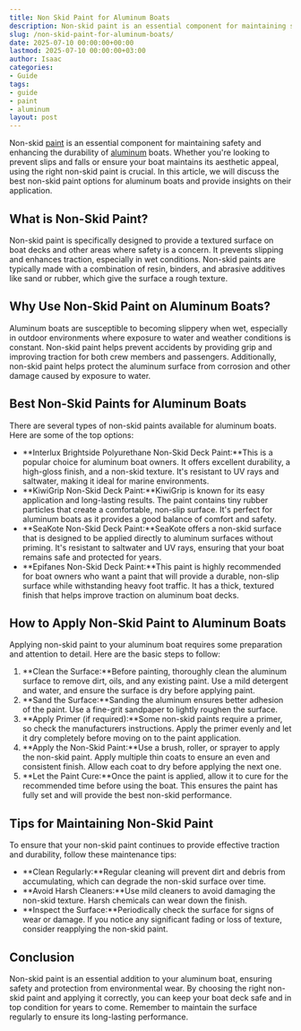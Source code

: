 ```yaml
---
title: Non Skid Paint for Aluminum Boats
description: Non-skid paint is an essential component for maintaining safety and enhancing the durability of aluminum boats. Whether you're looking to prevent slips and...
slug: /non-skid-paint-for-aluminum-boats/
date: 2025-07-10 00:00:00+00:00
lastmod: 2025-07-10 00:00:00+03:00
author: Isaac
categories:
- Guide
tags:
- guide
- paint
- aluminum
layout: post
---
```

Non-skid [paint](https://pestpolicy.com/airless-paint-sprayer-cleaning-solution/) is an essential component for maintaining safety and enhancing the durability of [aluminum](https://pestpolicy.com/best-paints-for-aluminum-boats/) boats. Whether you're looking to prevent slips and falls or ensure your boat maintains its aesthetic appeal, using the right non-skid paint is crucial. In this article, we will discuss the best non-skid paint options for aluminum boats and provide insights on their application.
## What is Non-Skid Paint?
Non-skid paint is specifically designed to provide a textured surface on boat decks and other areas where safety is a concern. It prevents slipping and enhances traction, especially in wet conditions. Non-skid paints are typically made with a combination of resin, binders, and abrasive additives like sand or rubber, which give the surface a rough texture.
## Why Use Non-Skid Paint on Aluminum Boats?
Aluminum boats are susceptible to becoming slippery when wet, especially in outdoor environments where exposure to water and weather conditions is constant. Non-skid paint helps prevent accidents by providing grip and improving traction for both crew members and passengers. Additionally, non-skid paint helps protect the aluminum surface from corrosion and other damage caused by exposure to water.
## Best Non-Skid Paints for Aluminum Boats
There are several types of non-skid paints available for aluminum boats. Here are some of the top options:
- **Interlux Brightside Polyurethane Non-Skid Deck Paint:**This is a popular choice for aluminum boat owners. It offers excellent durability, a high-gloss finish, and a non-skid texture. It's resistant to UV rays and saltwater, making it ideal for marine environments.
- **KiwiGrip Non-Skid Deck Paint:**KiwiGrip is known for its easy application and long-lasting results. The paint contains tiny rubber particles that create a comfortable, non-slip surface. It's perfect for aluminum boats as it provides a good balance of comfort and safety.
- **SeaKote Non-Skid Deck Paint:**SeaKote offers a non-skid surface that is designed to be applied directly to aluminum surfaces without priming. It's resistant to saltwater and UV rays, ensuring that your boat remains safe and protected for years.
- **Epifanes Non-Skid Deck Paint:**This paint is highly recommended for boat owners who want a paint that will provide a durable, non-slip surface while withstanding heavy foot traffic. It has a thick, textured finish that helps improve traction on aluminum boat decks.
## How to Apply Non-Skid Paint to Aluminum Boats
Applying non-skid paint to your aluminum boat requires some preparation and attention to detail. Here are the basic steps to follow:
1. **Clean the Surface:**Before painting, thoroughly clean the aluminum surface to remove dirt, oils, and any existing paint. Use a mild detergent and water, and ensure the surface is dry before applying paint.
2. **Sand the Surface:**Sanding the aluminum ensures better adhesion of the paint. Use a fine-grit sandpaper to lightly roughen the surface.
3. **Apply Primer (if required):**Some non-skid paints require a primer, so check the manufacturers instructions. Apply the primer evenly and let it dry completely before moving on to the paint application.
4. **Apply the Non-Skid Paint:**Use a brush, roller, or sprayer to apply the non-skid paint. Apply multiple thin coats to ensure an even and consistent finish. Allow each coat to dry before applying the next one.
5. **Let the Paint Cure:**Once the paint is applied, allow it to cure for the recommended time before using the boat. This ensures the paint has fully set and will provide the best non-skid performance.
## Tips for Maintaining Non-Skid Paint
To ensure that your non-skid paint continues to provide effective traction and durability, follow these maintenance tips:
- **Clean Regularly:**Regular cleaning will prevent dirt and debris from accumulating, which can degrade the non-skid surface over time.
- **Avoid Harsh Cleaners:**Use mild cleaners to avoid damaging the non-skid texture. Harsh chemicals can wear down the finish.
- **Inspect the Surface:**Periodically check the surface for signs of wear or damage. If you notice any significant fading or loss of texture, consider reapplying the non-skid paint.
## Conclusion
Non-skid paint is an essential addition to your aluminum boat, ensuring safety and protection from environmental wear. By choosing the right non-skid paint and applying it correctly, you can keep your boat deck safe and in top condition for years to come. Remember to maintain the surface regularly to ensure its long-lasting performance.